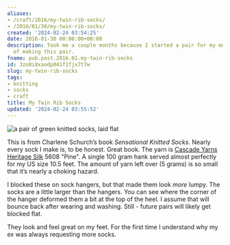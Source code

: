 ```yaml
---
aliases:
- /craft/2016/my-twin-rib-socks/
- /2016/01/30/my-twin-rib-socks/
created: '2024-02-24 03:54:25'
date: 2016-01-30 00:00:00+00:00
description: Took me a couple months because I started a pair for my mom in the middle
  of making this pair.
fname: pub.post.2016.01.my-twin-rib-socks
id: 3zo8i8xaodp041f1fjx7t7w
slug: my-twin-rib-socks
tags:
- knitting
- socks
- craft
title: My Twin Rib Socks
updated: '2024-02-24 03:55:52'
---
```


![a pair of green knitted socks, laid flat](assets/img/2016/cover-2016-01-30.jpg)

This is from Charlene Schurch’s book *Sensational Knitted Socks*. Nearly every sock I make is, to be honest. Great book. The yarn is [Cascade Yarns Heritage Silk](http://www.cascadeyarns.com/cascade-HeritageSilk.htm) 5608 "Pine". A single 100 gram hank served almost perfectly for my US size 10.5 feet. The amount of yarn left over (5 grams) is so small that it’s nearly a choking hazard.

I blocked these on sock hangers, but that made them look *more* lumpy. The socks are a little larger than the hangers. You can see where the corner of the hanger deformed them a bit at the top of the heel. I assume that will bounce back after wearing and washing. Still - future pairs will likely get blocked flat.

They look and feel great on my feet. For the first time I understand why my ex was always requesting more socks.